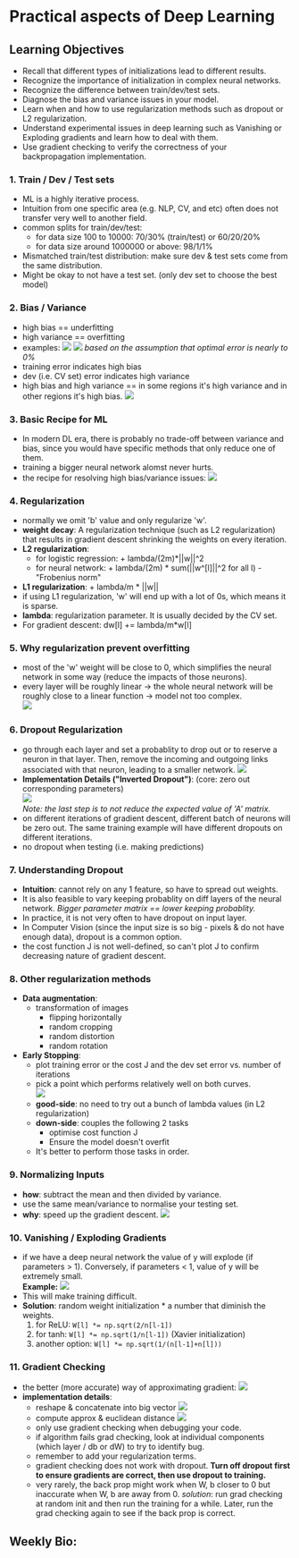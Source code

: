 # Practical aspects of Deep Learning

## Learning Objectives 
* Recall that different types of initializations lead to different results. 
* Recognize the importance of initialization in complex neural networks.
* Recognize the difference between train/dev/test sets.
* Diagnose the bias and variance issues in your model.
* Learn when and how to use regularization methods such as dropout or L2 regularization.
* Understand experimental issues in deep learning such as Vanishing or Exploding gradients and learn how to deal with them. 
* Use gradient checking to verify the correctness of your backpropagation implementation. 

### 1. Train / Dev / Test sets 
* ML is a highly iterative process. 
* Intuition from one specific area (e.g. NLP, CV, and etc) often does not transfer very well to another field. 
* common splits for train/dev/test: 
	* for data size 100 to 10000: 70/30% (train/test) or 60/20/20%
	* for data size around 1000000 or above: 98/1/1%
* Mismatched train/test distribution: make sure dev & test sets come from the same distribution.
* Might be okay to not have a test set. (only dev set to choose the best model)

### 2. Bias / Variance 
* high bias == underfitting 
* high variance == overfitting 
* examples: 
![](./img/wk01_bias_variance.png)
![](./img/wk01_bias_variance2.png)
_based on the assumption that optimal error is nearly to 0%_ 
* training error indicates high bias 
* dev (i.e. CV set) error indicates high variance
* high bias and high variance == in some regions it's high variance and in other regions it's high bias. 
![](./img/wk01_high_bias_variance.png)

### 3. Basic Recipe for ML
* In modern DL era, there is probably no trade-off between variance and bias, since you would have specific methods that only reduce one of them. 
* training a bigger neural network alomst never hurts. 
* the recipe for resolving high bias/variance issues: 
![](./img/wk01_recipe.png)

### 4. Regularization
* normally we omit 'b' value and only regularize 'w'.
* __weight decay__: A regularization technique (such as L2 regularization) that results in gradient descent shrinking the weights on every iteration. 
* __L2 regularization__:
	* for logistic regression: + lambda/(2m)*||w||^2
	* for neural network: + lambda/(2m) * sum(||w^[l]||^2 for all l) - "Frobenius norm"               
* __L1 regularization__:  + lambda/m * ||w||
* if using L1 regularization, 'w' will end up with a lot of 0s, which means it is sparse. 
* __lambda__: regularization parameter. It is usually decided by the CV set. 
* For gradient descent: dw[l] += lambda/m*w[l]

### 5. Why regularization prevent overfitting 
* most of the 'w' weight will be close to 0, which simplifies the neural network in some way (reduce the impacts of those neurons). 
* every layer will be roughly linear -> the whole neural network will be roughly close to a linear function -> model not too complex.  
![](./img/wk01_linear_regu.png)

### 6. Dropout Regularization 
* go through each layer and set a probablity to drop out or to reserve a neuron in that layer. Then, remove the incoming and outgoing links associated with that neuron, leading to a smaller network. 
![](./img/wk01_dropout_diagram.png)
* __Implementation Details ("Inverted Dropout")__: (core: zero out corresponding parameters)  
![](./img/wk01_dropout_implementation.png)  
_Note: the last step is to not reduce the expected value of 'A' matrix._
* on different iterations of gradient descent, different batch of neurons will be zero out. The same training example will have different dropouts on different iterations.  
* no dropout when testing (i.e. making predictions)

### 7. Understanding Dropout 
* __Intuition__: cannot rely on any 1 feature, so have to spread out weights. 
* It is also feasible to vary keeping probablity on diff layers of the neural network. _Bigger parameter matrix == lower keeping probablity._ 
* In practice, it is not very often to have dropout on input layer. 
* In Computer Vision (since the input size is so big - pixels & do not have enough data), dropout is a common option. 
* the cost function J is not well-defined, so can't plot J to confirm decreasing nature of gradient descent.

### 8. Other regularization methods
* __Data augmentation__:
	* transformation of images
		* flipping horizontally 
		* random cropping
		* random distortion 
		* random rotation
* __Early Stopping__: 
	* plot training error or the cost J and the dev set error vs. number of iterations
	* pick a point which performs relatively well on both curves.  
![](./img/wk01_early_stopping.png)  
	* __good-side__: no need to try out a bunch of lambda values (in L2 regularization)
	* __down-side__: couples the following 2 tasks
		* optimise cost function J
		* Ensure the model doesn't overfit
	* It's better to perform those tasks in order.

### 9. Normalizing Inputs
* __how__: subtract the mean and then divided by variance. 
* use the same mean/variance to normalise your testing set. 
* __why__: speed up the gradient descent.
![](./img/wk01_normalization.png)

### 10. Vanishing / Exploding Gradients 
* if we have a deep neural network the value of y will explode (if parameters > 1). Conversely, if parameters < 1, value of y will be extremely small.  
__Example:__
![](./img/wk01_vanish_explode.png)
* This will make training difficult. 
* __Solution__: random weight initialization * a number that diminish the weights. 
	1. for ReLU: `W[l] *= np.sqrt(2/n[l-1])`
	2. for tanh: `W[l] *= np.sqrt(1/n[l-1])` (Xavier initialization)
	3. another option: `W[l] *= np.sqrt(1/(n[l-1]+n[l]))` 

### 11. Gradient Checking 
* the better (more accurate) way of approximating gradient: 
![](./img/wk01_approx_gradient.png) 
* __implementation details__: 
	* reshape & concatenate into big vector
	![](./img/wk01_reshape.png)
	* compute approx & euclidean distance
	![](./img/wk01_compute_approx.png)
	* only use gradient checking when debugging your code. 
	* if algorithm fails grad checking, look at individual components (which layer / db or dW) to try to identify bug. 
	* remember to add your regularization terms. 
	* gradient checking does not work with dropout. __Turn off dropout first to ensure gradients are correct, then use dropout to training.__ 
	* very rarely, the back prop might work when W, b closer to 0 but inaccurate when W, b are away from 0. _solution_: run grad checking at random init and then run the training for a while. Later, run the grad checking again to see if the back prop is correct. 

	
## Weekly Bio: 